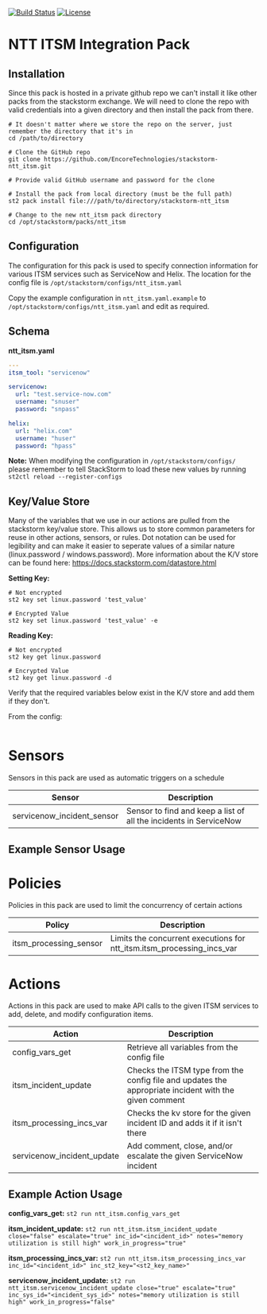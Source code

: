 [![Build Status](https://circleci.com/gh/EncoreTechnologies/stackstorm-ntt_itsm.svg?style=shield&circle-token=1bb58afd31a5099ad046324de4736bc665c8d18c)](https://circleci.com/gh/EncoreTechnologies/stackstorm-ntt_itsm) [![License](https://img.shields.io/badge/License-Apache%202.0-blue.svg)](https://opensource.org/licenses/Apache-2.0)

# NTT ITSM Integration Pack

## Installation
Since this pack is hosted in a private github repo we can't install it like other packs from the stackstorm exchange. We will need to clone the repo with valid credentials into a given directory and then install the pack from there.

``` shell
# It doesn't matter where we store the repo on the server, just remember the directory that it's in
cd /path/to/directory

# Clone the GitHub repo
git clone https://github.com/EncoreTechnologies/stackstorm-ntt_itsm.git

# Provide valid GitHub username and password for the clone

# Install the pack from local directory (must be the full path)
st2 pack install file:///path/to/directory/stackstorm-ntt_itsm

# Change to the new ntt_itsm pack directory
cd /opt/stackstorm/packs/ntt_itsm
```


## Configuration
The configuration for this pack is used to specify connection information for various ITSM services such as ServiceNow and Helix. The location for the config file is `/opt/stackstorm/configs/ntt_itsm.yaml`

Copy the example configuration in `ntt_itsm.yaml.example` to `/opt/stackstorm/configs/ntt_itsm.yaml` and edit as required.

## Schema

**ntt_itsm.yaml**
``` yaml
---
itsm_tool: "servicenow"

servicenow:
  url: "test.service-now.com"
  username: "snuser"
  password: "snpass"

helix:
  url: "helix.com"
  username: "huser"
  password: "hpass"
```

**Note:** When modifying the configuration in `/opt/stackstorm/configs/` please remember to tell StackStorm to load these new values by running `st2ctl reload --register-configs`


## Key/Value Store
Many of the variables that we use in our actions are pulled from the stackstorm key/value store. This allows us to store common parameters for reuse in other actions, sensors, or rules. Dot notation can be used for legibility and can make it easier to seperate values of a similar nature (linux.password / windows.password). More information about the K/V store can be found here: https://docs.stackstorm.com/datastore.html

**Setting Key:**
``` shell
# Not encrypted
st2 key set linux.password 'test_value'

# Encrypted Value
st2 key set linux.password 'test_value' -e
```

**Reading Key:**
``` shell
# Not encrypted
st2 key get linux.password

# Encrypted Value
st2 key get linux.password -d
```


Verify that the required variables below exist in the K/V store and add them if they don't.

From the config:
```
```

# Sensors

Sensors in this pack are used as automatic triggers on a schedule

|  Sensor  |  Description  |
|---|---|
|  servicenow_incident_sensor  |  Sensor to find and keep a list of all the incidents in ServiceNow  |

## Example Sensor Usage

# Policies

Policies in this pack are used to limit the concurrency of certain actions

|  Policy  |  Description  |
|---|---|
|  itsm_processing_sensor  |  Limits the concurrent executions for ntt_itsm.itsm_processing_incs_var  |


# Actions

Actions in this pack are used to make API calls to the given ITSM services to add, delete, and modify configuration items.

|  Action  |  Description  |
|---|---|
|  config_vars_get  |  Retrieve all variables from the config file  |
|  itsm_incident_update  |  Checks the ITSM type from the config file and updates the appropriate incident with the given comment  |
|  itsm_processing_incs_var  |  Checks the kv store for the given incident ID and adds it if it isn't there  |
|  servicenow_incident_update  |  Add comment, close, and/or escalate the given ServiceNow incident  |


## Example Action Usage
**config_vars_get:**
`st2 run ntt_itsm.config_vars_get`

**itsm_incident_update:**
`st2 run ntt_itsm.itsm_incident_update close="false" escalate="true" inc_id="<incident_id>" notes="memory utilization is still high" work_in_progress="true"`

**itsm_processing_incs_var:**
`st2 run ntt_itsm.itsm_processing_incs_var inc_id="<incident_id>" inc_st2_key="<st2_key_name>"`

**servicenow_incident_update:**
`st2 run ntt_itsm.servicenow_incident_update close="true" escalate="true" inc_sys_id="<incident_sys_id>" notes="memory utilization is still high" work_in_progress="false"`

